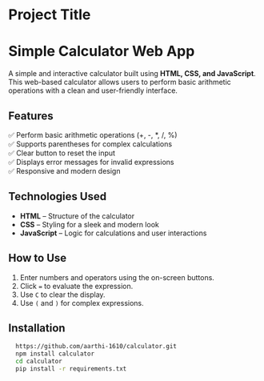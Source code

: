 
# Project Title
# Simple Calculator Web App  

A simple and interactive calculator built using **HTML, CSS, and JavaScript**. This web-based calculator allows users to perform basic arithmetic operations with a clean and user-friendly interface.  

## Features  
✅ Perform basic arithmetic operations (+, -, *, /, %)  
✅ Supports parentheses for complex calculations  
✅ Clear button to reset the input  
✅ Displays error messages for invalid expressions  
✅ Responsive and modern design  

## Technologies Used  
- **HTML** – Structure of the calculator  
- **CSS** – Styling for a sleek and modern look  
- **JavaScript** – Logic for calculations and user interactions  

## How to Use  
1. Enter numbers and operators using the on-screen buttons.  
2. Click `=` to evaluate the expression.  
3. Use `C` to clear the display.  
4. Use `(` and `)` for complex expressions.  

## Installation



```bash
  https://github.com/aarthi-1610/calculator.git
  npm install calculator
  cd calculator
  pip install -r requirements.txt
```
   

